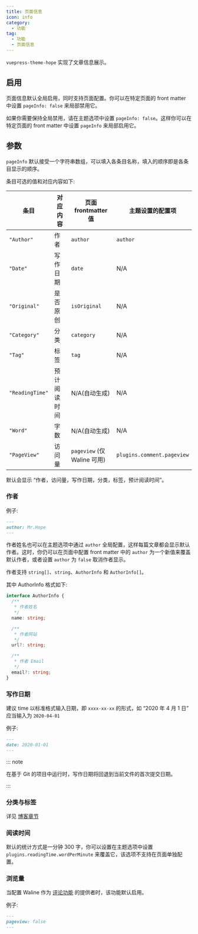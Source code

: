 ```yaml
---
title: 页面信息
icon: info
category:
  - 功能
tag:
  - 功能
  - 页面信息
---
```


`vuepress-theme-hope` 实现了文章信息展示。

<!-- more -->

## 启用

页面信息默认全局启用，同时支持页面配置。你可以在特定页面的 front matter 中设置 `pageInfo: false` 来局部禁用它。

如果你需要保持全局禁用，请在主题选项中设置 `pageInfo: false`。这样你可以在特定页面的 front matter 中设置 `pageInfo` 来局部启用它。

## 参数 <Badge text="支持页面配置" />

`pageInfo` 默认接受一个字符串数组，可以填入各条目名称，填入的顺序即是各条目显示的顺序。

条目可选的值和对应内容如下:

| 条目            | 对应内容     | 页面 frontmatter 值         | 主题设置的配置项           |
| --------------- | ------------ | --------------------------- | -------------------------- |
| `"Author"`      | 作者         | `author`                    | `author`                   |
| `"Date"`        | 写作日期     | `date`                      | N/A                        |
| `"Original"`    | 是否原创     | `isOriginal`                | N/A                        |
| `"Category"`    | 分类         | `category`                  | N/A                        |
| `"Tag"`         | 标签         | `tag`                       | N/A                        |
| `"ReadingTime"` | 预计阅读时间 | N/A(自动生成)               | N/A                        |
| `"Word"`        | 字数         | N/A(自动生成)               | N/A                        |
| `"PageView"`    | 访问量       | `pageview` (仅 Waline 可用) | `plugins.comment.pageview` |

默认会显示 “作者，访问量，写作日期，分类，标签，预计阅读时间”。

### 作者 <Badge text="支持页面配置" />

例子:

```md
---
author: Mr.Hope
---
```

作者姓名也可以在主题选项中通过 `author` 全局配置，这样每篇文章都会显示默认作者。这时，你仍可以在页面中配置 front matter 中的 `author` 为一个新值来覆盖默认作者，或者设置 `author` 为 `false` 取消作者显示。

作者支持 `string[]`、`string`、`AuthorInfo` 和 `AuthorInfo[]`。

其中 AuthorInfo 格式如下:

```ts
interface AuthorInfo {
  /**
   * 作者姓名
   */
  name: string;

  /**
   * 作者网站
   */
  url?: string;

  /**
   * 作者 Email
   */
  email?: string;
}
```

### 写作日期

建议 time 以标准格式输入日期，即 `xxxx-xx-xx` 的形式，如 “2020 年 4 月 1 日” 应当输入为 `2020-04-01`

例子:

```md
---
date: 2020-01-01
---
```

::: note

在基于 Git 的项目中运行时，写作日期将回退到当前文件的首次提交日期。

:::

### 分类与标签

详见 [博客章节](../blog/category-and-tags.md)

### 阅读时间

默认的统计方式是一分钟 300 字，你可以设置在主题选项中设置 `plugins.readingTime.wordPerMinute` 来覆盖它，该选项不支持在页面单独配置。

### 浏览量 <Badge text="支持页面配置" />

当配置 Waline 作为 [评论功能](comment.md) 的提供者时，该功能默认启用。

例子:

```md
---
pageview: false
---
```

